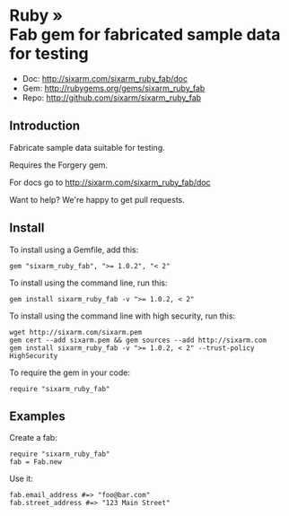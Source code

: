 # Ruby » <br> Fab gem for fabricated sample data for testing

* Doc: <http://sixarm.com/sixarm_ruby_fab/doc>
* Gem: <http://rubygems.org/gems/sixarm_ruby_fab>
* Repo: <http://github.com/sixarm/sixarm_ruby_fab>
<!--HEADER-SHUT-->

## Introduction

Fabricate sample data suitable for testing.

Requires the Forgery gem.

For docs go to <http://sixarm.com/sixarm_ruby_fab/doc>

Want to help? We're happy to get pull requests.


<!--INSTALL-OPEN-->

## Install

To install using a Gemfile, add this:

    gem "sixarm_ruby_fab", ">= 1.0.2", "< 2"

To install using the command line, run this:

    gem install sixarm_ruby_fab -v ">= 1.0.2, < 2"

To install using the command line with high security, run this:

    wget http://sixarm.com/sixarm.pem
    gem cert --add sixarm.pem && gem sources --add http://sixarm.com
    gem install sixarm_ruby_fab -v ">= 1.0.2, < 2" --trust-policy HighSecurity

To require the gem in your code:

    require "sixarm_ruby_fab"

<!--INSTALL-SHUT-->


## Examples

Create a fab:

    require "sixarm_ruby_fab"
    fab = Fab.new

Use it:

    fab.email_address #=> "foo@bar.com"
    fab.street_address #=> "123 Main Street"
